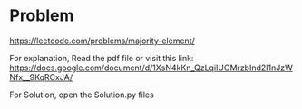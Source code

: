 # Problem

https://leetcode.com/problems/majority-element/

For explanation, Read the pdf file or visit this link:
https://docs.google.com/document/d/1XsN4kKn_QzLqiIUOMrzbInd2I1nJzWNfx__9KqRCxJA/

For Solution, open the Solution.py files
